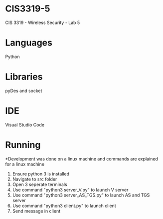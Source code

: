 # CIS3319-5
CIS 3319 - Wireless Security - Lab 5

# Languages
Python

# Libraries
pyDes and socket

# IDE
Visual Studio Code

# Running
*Development was done on a linux machine and commands 
are explained for a linux machine

1) Ensure python 3 is installed
2) Navigate to src folder
3) Open 3 seperate terminals
4) Use command "python3 server_V.py" to launch V server
5) Use command "python3 server_AS_TGS.py" to launch AS and TGS server
6) Use command "python3 client.py" to launch client
7) Send message in client 